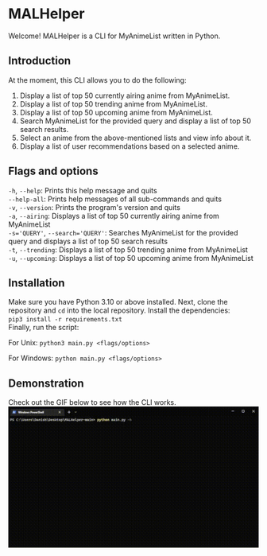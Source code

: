 # MALHelper
Welcome! MALHelper is a CLI for MyAnimeList written in Python.

## Introduction
At the moment, this CLI allows you to do the following:
1. Display a list of top 50 currently airing anime from MyAnimeList.
2. Display a list of top 50 trending anime from MyAnimeList.
3. Display a list of top 50 upcoming anime from MyAnimeList.
4. Search MyAnimeList for the provided query and display a list of top 50 search results.
5. Select an anime from the above-mentioned lists and view info about it.
6. Display a list of user recommendations based on a selected anime.

## Flags and options
`-h`, `--help`: Prints this help message and quits<br />
`--help-all`: Prints help messages of all sub-commands and quits<br />
`-v`, `--version`: Prints the program's version and quits<br />
`-a`, `--airing`: Displays a list of top 50 currently airing anime from MyAnimeList<br />
`-s='QUERY'`, `--search='QUERY'`: Searches MyAnimeList for the provided query and displays a list of top 50 search results<br />
`-t`, `--trending`: Displays a list of top 50 trending anime from MyAnimeList<br />
`-u`, `--upcoming`: Displays a list of top 50 upcoming anime from MyAnimeList

## Installation 
Make sure you have Python 3.10 or above installed. Next, clone the repository and `cd` into the local repository. Install the dependencies:<br />
`pip3 install -r requirements.txt`<br />
Finally, run the script:<p>
For Unix: `python3 main.py <flags/options>`<p>
For Windows: `python main.py <flags/options>`

## Demonstration
Check out the GIF below to see how the CLI works.
![](https://github.com/DSS3113/MALHelper/blob/main/demo/demo.gif)
